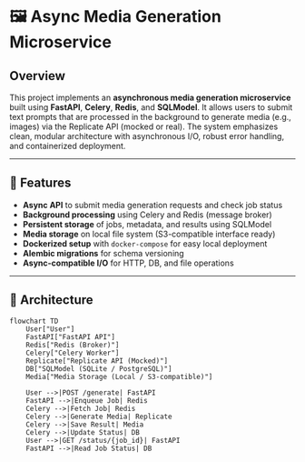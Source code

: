 # 🖼️ Async Media Generation Microservice

## Overview

This project implements an **asynchronous media generation microservice** built using **FastAPI**, **Celery**, **Redis**, and **SQLModel**. It allows users to submit text prompts that are processed in the background to generate media (e.g., images) via the Replicate API (mocked or real). The system emphasizes clean, modular architecture with asynchronous I/O, robust error handling, and containerized deployment.

---

## 🚀 Features

- **Async API** to submit media generation requests and check job status  
- **Background processing** using Celery and Redis (message broker)  
- **Persistent storage** of jobs, metadata, and results using SQLModel  
- **Media storage** on local file system (S3-compatible interface ready)  
- **Dockerized setup** with `docker-compose` for easy local deployment  
- **Alembic migrations** for schema versioning  
- **Async-compatible I/O** for HTTP, DB, and file operations  

---

## 🧩 Architecture

```mermaid
flowchart TD
    User["User"]
    FastAPI["FastAPI API"]
    Redis["Redis (Broker)"]
    Celery["Celery Worker"]
    Replicate["Replicate API (Mocked)"]
    DB["SQLModel (SQLite / PostgreSQL)"]
    Media["Media Storage (Local / S3-compatible)"]

    User -->|POST /generate| FastAPI
    FastAPI -->|Enqueue Job| Redis
    Celery -->|Fetch Job| Redis
    Celery -->|Generate Media| Replicate
    Celery -->|Save Result| Media
    Celery -->|Update Status| DB
    User -->|GET /status/{job_id}| FastAPI
    FastAPI -->|Read Job Status| DB
